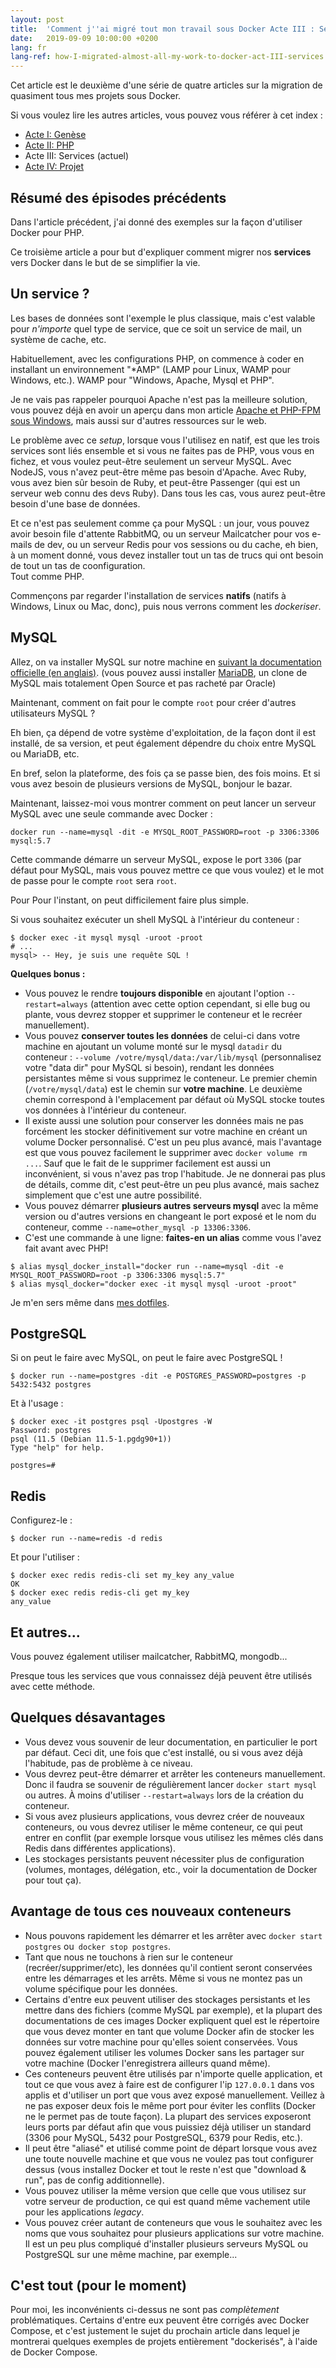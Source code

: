 ```yaml
---
layout: post
title:  'Comment j''ai migré tout mon travail sous Docker Acte III : Services'
date:   2019-09-09 10:00:00 +0200
lang: fr
lang-ref: how-I-migrated-almost-all-my-work-to-docker-act-III-services
---
```


Cet article est le deuxième d'une série de quatre articles sur la migration de quasiment tous mes projets sous Docker.

Si vous voulez lire les autres articles, vous pouvez vous référer à cet index :

* [Acte I: Genèse](/fr/2019/08/26/comment-j-ai-migre-tout-mon-travail-sous-docker-acte-I-genese.html)
* [Acte II: PHP](/fr/2019/09/02/comment-j-ai-migre-tout-mon-travail-sous-docker-acte-II-php.html)
* Acte III: Services (actuel)
* [Acte IV: Projet](/fr/2019/09/16/comment-j-ai-migre-tout-mon-travail-sous-docker-acte-IV-compose)

## Résumé des épisodes précédents

Dans l'article précédent, j'ai donné des exemples sur la façon d'utiliser Docker pour PHP.

Ce troisième article a pour but d'expliquer comment migrer nos **services** vers Docker dans le but de se simplifier la vie.

## Un service ?

Les bases de données sont l'exemple le plus classique, mais c'est valable pour _n'importe_ quel type de service, que ce soit un service de mail, un système de cache, etc.

Habituellement, avec les configurations PHP, on commence à coder en installant un environnement "*AMP" (LAMP pour Linux, WAMP pour Windows, etc.). WAMP pour "Windows, Apache, Mysql et PHP".

Je ne vais pas rappeler pourquoi Apache n'est pas la meilleure solution, vous pouvez déjà en avoir un aperçu dans mon article [Apache et PHP-FPM sous Windows](/fr/2017/11/11/apache-et-php-fpm-sous-windows.html), mais aussi sur d'autres ressources sur le web.

Le problème avec ce _setup_, lorsque vous l'utilisez en natif, est que les trois services sont liés ensemble et si vous ne faites pas de PHP, vous vous en fichez, et vous voulez peut-être seulement un serveur MySQL. Avec NodeJS, vous n'avez peut-être même pas besoin d'Apache. Avec Ruby, vous avez bien sûr besoin de Ruby, et peut-être Passenger (qui est un serveur web connu des devs Ruby). Dans tous les cas, vous aurez peut-être besoin d'une base de données.

Et ce n'est pas seulement comme ça pour MySQL : un jour, vous pouvez avoir besoin file d'attente RabbitMQ, ou un serveur Mailcatcher pour vos e-mails de dev, ou un serveur Redis pour vos sessions ou du cache, eh bien, à un moment donné, vous devez installer tout un tas de trucs qui ont besoin de tout un tas de coonfiguration.<br>
Tout comme PHP.

Commençons par regarder l'installation de services **natifs** (natifs à Windows, Linux ou Mac, donc), puis nous verrons comment les _dockeriser_.

## MySQL

Allez, on va installer MySQL sur notre machine en [suivant la documentation officielle (en anglais)](https://dev.mysql.com/downloads/mysql/). (vous pouvez aussi installer [MariaDB](https://mariadb.org/download/), un clone de MySQL mais totalement Open Source et pas racheté par Oracle) 

Maintenant, comment on fait pour le compte `root` pour créer d'autres utilisateurs MySQL ?

Eh bien, ça dépend de votre système d'exploitation, de la façon dont il est installé, de sa version, et peut également dépendre du choix entre MySQL ou MariaDB, etc.

En bref, selon la plateforme, des fois ça se passe bien, des fois moins. Et si vous avez besoin de plusieurs versions de MySQL, bonjour le bazar.

Maintenant, laissez-moi vous montrer comment on peut lancer un serveur MySQL avec une seule commande avec Docker :

```
docker run --name=mysql -dit -e MYSQL_ROOT_PASSWORD=root -p 3306:3306 mysql:5.7
```

Cette commande démarre un serveur MySQL, expose le port `3306` (par défaut pour MySQL, mais vous pouvez mettre ce que vous voulez) et le mot de passe pour le compte `root` sera `root`.

Pour Pour l'instant, on peut difficilement faire plus simple.

Si vous souhaitez exécuter un shell MySQL à l'intérieur du conteneur :

```
$ docker exec -it mysql mysql -uroot -proot
# ...
mysql> -- Hey, je suis une requête SQL !
```

**Quelques bonus :**

* Vous pouvez le rendre **toujours disponible** en ajoutant l'option `--restart=always` (attention avec cette option cependant, si elle bug ou plante, vous devrez stopper et supprimer le conteneur et le recréer manuellement).
* Vous pouvez **conserver toutes les données** de celui-ci dans votre machine en ajoutant un volume monté sur le mysql `datadir` du conteneur : `--volume /votre/mysql/data:/var/lib/mysql` (personnalisez votre "data dir" pour MySQL si besoin), rendant les données persistantes même si vous supprimez le conteneur. Le premier chemin (`/votre/mysql/data`) est le chemin sur **votre machine**. Le deuxième chemin correspond à l'emplacement par défaut où MySQL stocke toutes vos données à l'intérieur du conteneur.
* Il existe aussi une solution pour conserver les données mais ne pas forcément les stocker définitivement sur votre machine en créant un volume Docker personnalisé. C'est un peu plus avancé, mais l'avantage est que vous pouvez facilement le supprimer avec `docker volume rm ...`. Sauf que le fait de le supprimer facilement est aussi un inconvénient, si vous n'avez pas trop l'habitude. Je ne donnerai pas plus de détails, comme dit, c'est peut-être un peu plus avancé, mais sachez simplement que c'est une autre possibilité.
* Vous pouvez démarrer **plusieurs autres serveurs mysql** avec la même version ou d'autres versions en changeant le port exposé et le nom du conteneur, comme `--name=other_mysql -p 13306:3306`.
* C'est une commande à une ligne: **faites-en un alias** comme vous l'avez fait avant avec PHP!

```
$ alias mysql_docker_install="docker run --name=mysql -dit -e MYSQL_ROOT_PASSWORD=root -p 3306:3306 mysql:5.7"
$ alias mysql_docker="docker exec -it mysql mysql -uroot -proot"
```

Je m'en sers même dans [mes dotfiles](https://github.com/Pierstoval/dotfiles/blob/master/bin/mysqldocker).

## PostgreSQL

Si on peut le faire avec MySQL, on peut le faire avec PostgreSQL !

```
$ docker run --name=postgres -dit -e POSTGRES_PASSWORD=postgres -p 5432:5432 postgres
```

Et à l'usage :

```
$ docker exec -it postgres psql -Upostgres -W
Password: postgres
psql (11.5 (Debian 11.5-1.pgdg90+1))
Type "help" for help.

postgres=#
```

## Redis

Configurez-le :

```
$ docker run --name=redis -d redis
```

Et pour l'utiliser :

```
$ docker exec redis redis-cli set my_key any_value
OK
$ docker exec redis redis-cli get my_key
any_value
```

## Et autres...

Vous pouvez également utiliser mailcatcher, RabbitMQ, mongodb...

Presque tous les services que vous connaissez déjà peuvent être utilisés avec cette méthode.

## Quelques désavantages

* Vous devez vous souvenir de leur documentation, en particulier le port par défaut. Ceci dit, une fois que c'est installé, ou si vous avez déjà l'habitude, pas de problème à ce niveau.
* Vous devrez peut-être démarrer et arrêter les conteneurs manuellement. Donc il faudra se souvenir de régulièrement lancer `docker start mysql` ou autres. À moins d'utiliser `--restart=always` lors de la création du conteneur.
* Si vous avez plusieurs applications, vous devrez créer de nouveaux conteneurs, ou vous devrez utiliser le même conteneur, ce qui peut entrer en conflit (par exemple lorsque vous utilisez les mêmes clés dans Redis dans différentes applications).
* Les stockages persistants peuvent nécessiter plus de configuration (volumes, montages, délégation, etc., voir la documentation de Docker pour tout ça).

## Avantage de tous ces nouveaux conteneurs

* Nous pouvons rapidement les démarrer et les arrêter avec `docker start postgres` ou` docker stop postgres`.
* Tant que nous ne touchons à rien sur le conteneur (recréer/supprimer/etc), les données qu'il contient seront conservées entre les démarrages et les arrêts. Même si vous ne montez pas un volume spécifique pour les données.
* Certains d'entre eux peuvent utiliser des stockages persistants et les mettre dans des fichiers (comme MySQL par exemple), et la plupart des documentations de ces images Docker expliquent quel est le répertoire que vous devez monter en tant que volume Docker afin de stocker les données sur votre machine pour qu'elles soient conservées. Vous pouvez également utiliser les volumes Docker sans les partager sur votre machine (Docker l'enregistrera ailleurs quand même).
* Ces conteneurs peuvent être utilisés par n'importe quelle application, et tout ce que vous avez à faire est de configurer l'ip `127.0.0.1` dans vos applis et d'utiliser un port que vous avez exposé manuellement. Veillez à ne pas exposer deux fois le même port pour éviter les conflits (Docker ne le permet pas de toute façon). La plupart des services exposeront leurs ports par défaut afin que vous puissiez déjà utiliser un standard (3306 pour MySQL, 5432 pour PostgreSQL, 6379 pour Redis, etc.).
* Il peut être "aliasé" et utilisé comme point de départ lorsque vous avez une toute nouvelle machine et que vous ne voulez pas tout configurer dessus (vous installez Docker et tout le reste n'est que "download & run", pas de config additionnelle).
* Vous pouvez utiliser la même version que celle que vous utilisez sur votre serveur de production, ce qui est quand même vachement utile pour les applications _legacy_.
* Vous pouvez créer autant de conteneurs que vous le souhaitez avec les noms que vous souhaitez pour plusieurs applications sur votre machine. Il est un peu plus compliqué d'installer plusieurs serveurs MySQL ou PostgreSQL sur une même machine, par exemple...

## C'est tout (pour le moment)

Pour moi, les inconvénients ci-dessus ne sont pas _complètement_ problématiques. Certains d'entre eux peuvent être corrigés avec Docker Compose, et c'est justement le sujet du prochain article dans lequel je montrerai quelques exemples de projets entièrement "dockerisés", à l'aide de Docker Compose.
